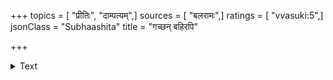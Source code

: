 +++
topics = [ "प्रीतिः", "दाम्पत्यम्",]
sources = [ "बलरामः",]
ratings = [ "vvasuki:5",]
jsonClass = "Subhaashita"
title = "गच्छन् बहिरपि"

+++

<details><summary>Text</summary>

गच्छन् बहिरपि युगपच्चित्रमिदं पश्य याम्यन्तः।  

त्वामभि गमनं सुन्दरि! निजहृदयं प्रति समागमनम्॥
</details>
